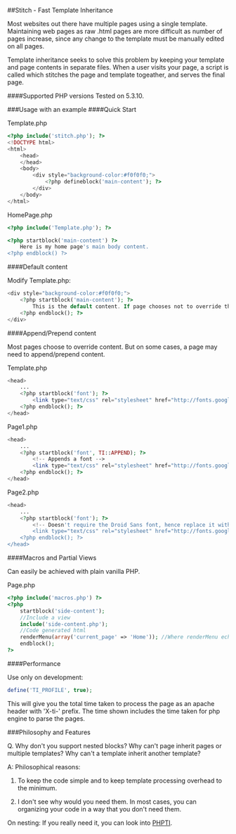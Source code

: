 ##Stitch - Fast Template Inheritance

Most websites out there have multiple pages using a single template.
Maintaining web pages as raw .html pages are more difficult as number of pages increase, since any change to the template must be manually edited on all pages.

Template inheritance seeks to solve this problem by keeping your template and page contents in separate files.
When a user visits your page, a script is called which stitches the page and template togeather, and serves the final page.

####Supported PHP versions
Tested on 5.3.10.

###Usage with an example
####Quick Start

Template.php

```php
<?php include('stitch.php'); ?>
<!DOCTYPE html>
<html>
	<head>
	</head>
	<body>
		<div style="background-color:#f0f0f0;">
			<?php defineblock('main-content'); ?>
		</div>
	</body>
</html>
```

HomePage.php

```php
<?php include('Template.php'); ?>

<?php startblock('main-content') ?>
	Here is my home page's main body content.
<?php endblock() ?>
```

####Default content

Modify Template.php:

```php
<div style="background-color:#f0f0f0;">
	<?php startblock('main-content'); ?>
		This is the default content. If page chooses not to override this block, then the default content is shown.
	<?php endblock(); ?>
</div>
```

####Append/Prepend content

Most pages choose to override content. But on some cases, a page may need to append/prepend content.

Template.php

```php
<head>
	...
	<?php startblock('font'); ?>
		<link type="text/css" rel="stylesheet" href="http://fonts.googleapis.com/css?family=Droid+Sans%7COswald:regular,700" />
	<?php endblock(); ?>
</head>
```

Page1.php

```php
<head>
	...
	<?php startblock('font', TI::APPEND); ?>
		<!-- Appends a font -->
		<link type="text/css" rel="stylesheet" href="http://fonts.googleapis.com/css?family=Wendy+One" />
	<?php endblock(); ?>
</head>
```

Page2.php

```php
<head>
	...
	<?php startblock('font'); ?>
		<!-- Doesn't require the Droid Sans font, hence replace it with a different one -->
		<link type="text/css" rel="stylesheet" href="http://fonts.googleapis.com/css?family=Wendy+One" />
	<?php endblock(); ?>
</head>
```

####Macros and Partial Views

Can easily be achieved with plain vanilla PHP.

Page.php

```php
<?php include('macros.php') ?>
<?php
	startblock('side-content');
	//Include a view
	include('side-content.php');
	//Code generated html
	renderMenu(array('current_page' => 'Home')); //Where renderMenu echos/prints the html for the menu
	endblock();
?>
```

####Performance

Use only on development:

```php
define('TI_PROFILE', true);
```

This will give you the total time taken to process the page as an apache header with 'X-ti-' prefix.
The time shown includes the time taken for php engine to parse the pages.

###Philosophy and Features

Q. Why don't you support nested blocks? Why can't page inherit pages or multiple templates? Why can't a template inherit another template?

A: Philosophical reasons:

1. To keep the code simple and to keep template processing overhead to the minimum.

2. I don't see why would you need them. In most cases, you can organizing your code in a way that you don't need them.

On nesting: If you really need it, you can look into [PHPTI](https://github.com/arshaw/phpti).
